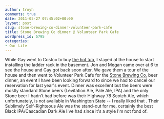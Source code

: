 ```yaml
---
author: troyh
comments: true
date: 2011-05-27 07:45:02+00:00
layout: post
slug: stone-brewing-co-dinner-volunteer-park-cafe
title: Stone Brewing Co dinner @ Volunteer Park Cafe
wordpress_id: 5795
categories:
- Our Life
---
```


While Gay went to Costco to buy [the hot tub](http://troyandgay.com/2011/05/26/hot-tub-and-house-update/), I stayed at the house to start installing the ladder rack in the basement. Jon and Megan came over at 6 to see the house and Gay got back soon after. We gave them a tour of the house and then went to Volunteer Park Cafe for the [Stone Brewing Co.](http://www.stonebrew.com/) beer dinner, an event I have been looking forward to since we had to cancel our reservation for last year's event. Dinner was excellent but the beers were mostly standard Stone beers (Levitation Ale, Pale Ale, IPA) and the only Stone beer I hadn't had before was their Highway 78 Scotch Ale, which unfortunately, is not available in Washington State -- I really liked that . Their Sublimely Self-Righteous Ale was the stand-out for me, certainly the best Black IPA/Cascadian Dark Ale I've had since it's a style I'm not fond of.
